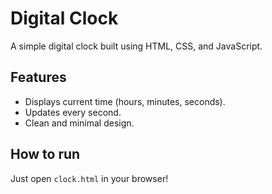 # Digital Clock

A simple digital clock built using HTML, CSS, and JavaScript.

## Features
- Displays current time (hours, minutes, seconds).
- Updates every second.
- Clean and minimal design.

## How to run
Just open `clock.html` in your browser!
